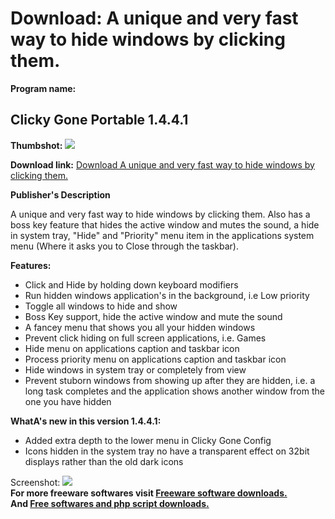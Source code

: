# Download: A unique and very fast way to hide windows by clicking them.

**Program name:**

## Clicky Gone Portable 1.4.4.1

  
**Thumbshot:** ![](http://www.freewarefiles.com/screenshot/clickygone_md.jpg)   
  
**Download link:** [Download A unique and very fast way to hide windows by clicking them.](http://freesoftwares.boysofts.com/Clicky-Gone-Portable_program_48442.html)  
  


**Publisher's Description**  
  


A unique and very fast way to hide windows by clicking them. Also has a boss key feature that hides the active window and mutes the sound, a hide in system tray, "Hide" and "Priority" menu item in the applications system menu (Where it asks you to Close through the taskbar). 

**Features:**

  * Click and Hide by holding down keyboard modifiers 
  * Run hidden windows application's in the background, i.e Low priority 
  * Toggle all windows to hide and show 
  * Boss Key support, hide the active window and mute the sound 
  * A fancey menu that shows you all your hidden windows 
  * Prevent click hiding on full screen applications, i.e. Games 
  * Hide menu on applications caption and taskbar icon 
  * Process priority menu on applications caption and taskbar icon 
  * Hide windows in system tray or completely from view 
  * Prevent stuborn windows from showing up after they are hidden, i.e. a long task completes and the application shows another window from the one you have hidden 

**WhatA's new in this version 1.4.4.1:**

  * Added extra depth to the lower menu in Clicky Gone Config 
  * Icons hidden in the system tray no have a transparent effect on 32bit displays rather than the old dark icons 

  
  
Screenshot: ![](http://www.freewarefiles.com/screenshot/clickygone.jpg)   
**For more freeware softwares visit [Freeware software downloads.](http://freesoftwares.boysofts.com/)**   
**And [Free softwares and php script downloads.](http://www.boysofts.com/)**
